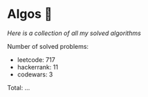 # Algos 🏯

_Here is a collection of all my solved algorithms_

Number of solved problems:
- leetcode: 717
- hackerrank: 11
- codewars: 3

Total: ...
